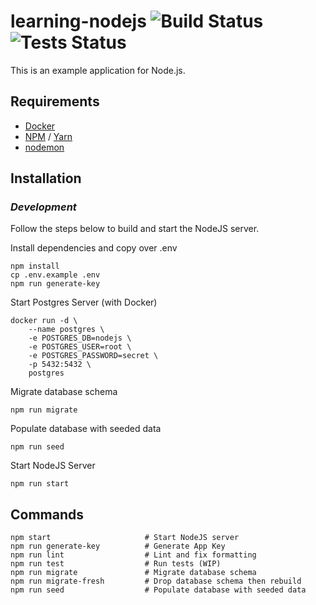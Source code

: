 # learning-nodejs ![Build Status](https://github.com/rayblair06/learning-nodejs/workflows/Build/badge.svg) ![Tests Status](https://github.com/rayblair06/learning-nodejs/workflows/Run%20linting%20and%20tests/badge.svg)

This is an example application for Node.js.

## Requirements

- [Docker](https://www.docker.com/)
- [NPM](https://www.npmjs.com) / [Yarn](https://yarnpkg.com)
- [nodemon](https://www.npmjs.com/package/nodemon)

## Installation

### _Development_

Follow the steps below to build and start the NodeJS server.

Install dependencies and copy over .env
```
npm install
cp .env.example .env
npm run generate-key
```

Start Postgres Server (with Docker)
```
docker run -d \
    --name postgres \
    -e POSTGRES_DB=nodejs \
    -e POSTGRES_USER=root \
    -e POSTGRES_PASSWORD=secret \
    -p 5432:5432 \
    postgres
```

Migrate database schema
```
npm run migrate
```

Populate database with seeded data
```
npm run seed
```

Start NodeJS Server
```
npm run start
```

## Commands
```
npm start                     # Start NodeJS server
npm run generate-key          # Generate App Key
npm run lint                  # Lint and fix formatting
npm run test                  # Run tests (WIP)
npm run migrate               # Migrate database schema
npm run migrate-fresh         # Drop database schema then rebuild
npm run seed                  # Populate database with seeded data
```
